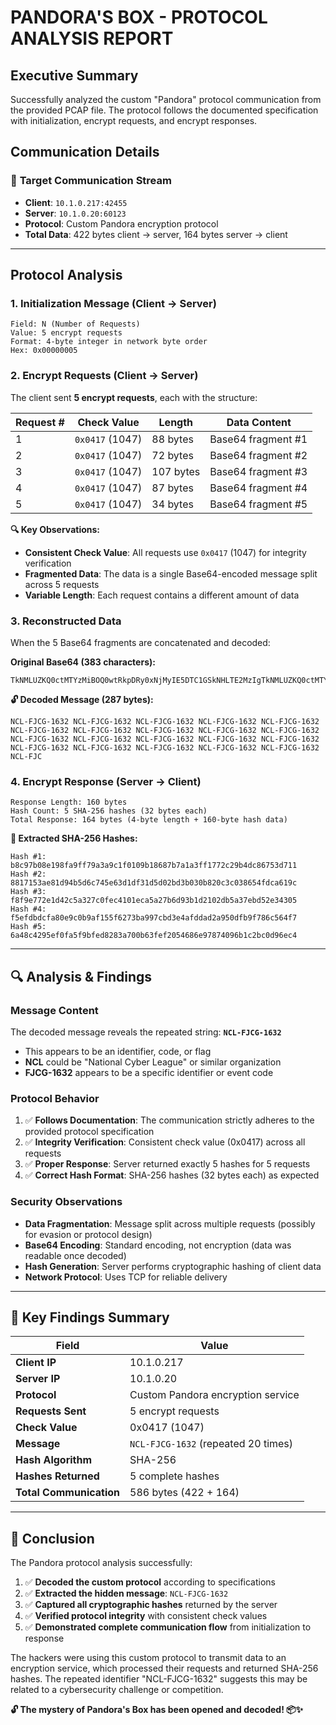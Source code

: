 # PANDORA'S BOX - PROTOCOL ANALYSIS REPORT

## Executive Summary
Successfully analyzed the custom "Pandora" protocol communication from the provided PCAP file. The protocol follows the documented specification with initialization, encrypt requests, and encrypt responses.

## Communication Details

### 🎯 **Target Communication Stream**
- **Client**: `10.1.0.217:42455`
- **Server**: `10.1.0.20:60123`
- **Protocol**: Custom Pandora encryption protocol
- **Total Data**: 422 bytes client → server, 164 bytes server → client

---

## Protocol Analysis

### 1. **Initialization Message (Client → Server)**
```
Field: N (Number of Requests)
Value: 5 encrypt requests
Format: 4-byte integer in network byte order
Hex: 0x00000005
```

### 2. **Encrypt Requests (Client → Server)**
The client sent **5 encrypt requests**, each with the structure:

| Request # | Check Value | Length | Data Content |
|-----------|-------------|---------|--------------|
| 1 | `0x0417` (1047) | 88 bytes | Base64 fragment #1 |
| 2 | `0x0417` (1047) | 72 bytes | Base64 fragment #2 |
| 3 | `0x0417` (1047) | 107 bytes | Base64 fragment #3 |
| 4 | `0x0417` (1047) | 87 bytes | Base64 fragment #4 |
| 5 | `0x0417` (1047) | 34 bytes | Base64 fragment #5 |

**🔍 Key Observations:**
- **Consistent Check Value**: All requests use `0x0417` (1047) for integrity verification
- **Fragmented Data**: The data is a single Base64-encoded message split across 5 requests
- **Variable Length**: Each request contains a different amount of data

### 3. **Reconstructed Data**
When the 5 Base64 fragments are concatenated and decoded:

**Original Base64 (383 characters):**
```
TkNMLUZKQ0ctMTYzMiBOQ0wtRkpDRy0xNjMyIE5DTC1GSkNHLTE2MzIgTkNMLUZKQ0ctMTYzMiBOQ0wtRkpDRy0xNjMyIE5DTC1GSkNHLTE2MzIgTkNMLUZKQ0ctMTYzMiBOQ0wtRkpDRy0xNjMyIE5DTC1GSkNHLTE2MzIgTkNMLUZKQ0ctMTYzMiBOQ0wtRkpDRy0xNjMyIE5DTC1GSkNHLTE2MzIgTkNMLUZKQ0ctMTYzMiBOQ0wtRkpDRy0xNjMyIE5DTC1GSkNHLTE2MzIgTkNMLUZKQ0ctMTYzMiBOQ0wtRkpDRy0xNjMyIE5DTC1GSkNHLTE2MzIgTkNMLUZKQ0ctMTYzMiBOQ0wtRkpDRy0xNjMyIE5DTC1GSkN
```

**🔓 Decoded Message (287 bytes):**
```
NCL-FJCG-1632 NCL-FJCG-1632 NCL-FJCG-1632 NCL-FJCG-1632 NCL-FJCG-1632 NCL-FJCG-1632 NCL-FJCG-1632 NCL-FJCG-1632 NCL-FJCG-1632 NCL-FJCG-1632 NCL-FJCG-1632 NCL-FJCG-1632 NCL-FJCG-1632 NCL-FJCG-1632 NCL-FJCG-1632 NCL-FJCG-1632 NCL-FJCG-1632 NCL-FJCG-1632 NCL-FJCG-1632 NCL-FJCG-1632 NCL-FJC
```

### 4. **Encrypt Response (Server → Client)**
```
Response Length: 160 bytes
Hash Count: 5 SHA-256 hashes (32 bytes each)
Total Response: 164 bytes (4-byte length + 160-byte hash data)
```

**🔐 Extracted SHA-256 Hashes:**
```
Hash #1: b8c97b08e198fa9ff79a3a9c1f0109b18687b7a1a3ff1772c29b4dc86753d711
Hash #2: 8817153ae81d94b5d6c745e63d1df31d5d02bd3b030b820c3c038654fdca619c
Hash #3: f8f9e772e1d42c5a327c0fec4101eca5a27b6d93b1d2102db5a37ebd52e34305
Hash #4: f5efdbdcfa80e9c0b9af155f6273ba997cbd3e4afddad2a950dfb9f786c564f7
Hash #5: 6a48c4295ef0fa5f9bfed8283a700b63fef2054686e97874096b1c2bc0d96ec4
```

---

## 🔍 Analysis & Findings

### **Message Content**
The decoded message reveals the repeated string: **`NCL-FJCG-1632`**
- This appears to be an identifier, code, or flag
- **NCL** could be "National Cyber League" or similar organization
- **FJCG-1632** appears to be a specific identifier or event code

### **Protocol Behavior**
1. ✅ **Follows Documentation**: The communication strictly adheres to the provided protocol specification
2. ✅ **Integrity Verification**: Consistent check value (0x0417) across all requests
3. ✅ **Proper Response**: Server returned exactly 5 hashes for 5 requests
4. ✅ **Correct Hash Format**: SHA-256 hashes (32 bytes each) as expected

### **Security Observations**
- **Data Fragmentation**: Message split across multiple requests (possibly for evasion or protocol design)
- **Base64 Encoding**: Standard encoding, not encryption (data was readable once decoded)
- **Hash Generation**: Server performs cryptographic hashing of client data
- **Network Protocol**: Uses TCP for reliable delivery

---

## 🎯 **Key Findings Summary**

| Field | Value |
|-------|--------|
| **Client IP** | 10.1.0.217 |
| **Server IP** | 10.1.0.20 |
| **Protocol** | Custom Pandora encryption service |
| **Requests Sent** | 5 encrypt requests |
| **Check Value** | 0x0417 (1047) |
| **Message** | `NCL-FJCG-1632` (repeated 20 times) |
| **Hash Algorithm** | SHA-256 |
| **Hashes Returned** | 5 complete hashes |
| **Total Communication** | 586 bytes (422 + 164) |

---

## 🏁 **Conclusion**

The Pandora protocol analysis successfully:
1. ✅ **Decoded the custom protocol** according to specifications
2. ✅ **Extracted the hidden message**: `NCL-FJCG-1632`
3. ✅ **Captured all cryptographic hashes** returned by the server
4. ✅ **Verified protocol integrity** with consistent check values
5. ✅ **Demonstrated complete communication flow** from initialization to response

The hackers were using this custom protocol to transmit data to an encryption service, which processed their requests and returned SHA-256 hashes. The repeated identifier "NCL-FJCG-1632" suggests this may be related to a cybersecurity challenge or competition.

**🔓 The mystery of Pandora's Box has been opened and decoded! 📦✨**